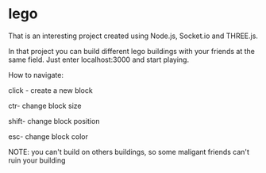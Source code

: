 # lego
That is an interesting project created using Node.js, Socket.io and THREE.js. 

In that project you can build different lego buildings with your friends at the same field. Just enter localhost:3000 and start playing.


How to navigate:

click - create a new block

ctr- change block size

shift- change block position

esc- change block color

NOTE: you can't build on others buildings, so some maligant friends can't ruin your building
